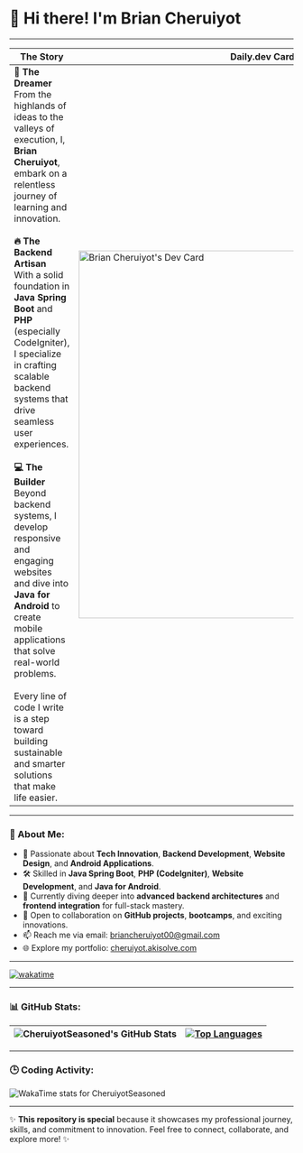 # 👋 Hi there! I'm Brian Cheruiyot

---
<div align="center">

| The Story | Daily.dev Card |
|-----------|----------------|
| <div align="left"> **🧠 The Dreamer** <br> From the highlands of ideas to the valleys of execution, I, <strong>Brian Cheruiyot</strong>, embark on a relentless journey of learning and innovation. <br><br> **🔥 The Backend Artisan** <br> With a solid foundation in <strong>Java Spring Boot</strong> and <strong>PHP</strong> (especially CodeIgniter), I specialize in crafting scalable backend systems that drive seamless user experiences. <br><br> **💻 The Builder** <br> Beyond backend systems, I develop responsive and engaging websites and dive into **Java for Android** to create mobile applications that solve real-world problems. <br><br> Every line of code I write is a step toward building sustainable and smarter solutions that make life easier. | <a href="https://app.daily.dev/briancheruiyot"><img src="https://api.daily.dev/devcards/v2/007AefkoQQQNDSvAju1KA.png?type=wide&r=ito" width="652" alt="Brian Cheruiyot's Dev Card"/></a> |
</div>

---

### 👀 About Me:
- 🌟 Passionate about **Tech Innovation**, **Backend Development**, **Website Design**, and **Android Applications**.
- 🛠️ Skilled in **Java Spring Boot**, **PHP (CodeIgniter)**, **Website Development**, and **Java for Android**.
- 🌱 Currently diving deeper into **advanced backend architectures** and **frontend integration** for full-stack mastery.
- 💞️ Open to collaboration on **GitHub projects**, **bootcamps**, and exciting innovations.
- 📫 Reach me via email: [briancheruiyot00@gmail.com](mailto:briancheruiyot00@gmail.com)
- 🌐 Explore my portfolio: [cheruiyot.akisolve.com](https://cheruiyot.akisolve.com)

---

[![wakatime](https://wakatime.com/badge/user/ca21c3c6-821a-434f-81e5-3fb2d759d85f/project/246b0fac-319a-47e6-815b-5fc7ebf1a627.svg)](https://wakatime.com/badge/user/ca21c3c6-821a-434f-81e5-3fb2d759d85f/project/246b0fac-319a-47e6-815b-5fc7ebf1a627)

---

### 📊 GitHub Stats:

| ![CheruiyotSeasoned's GitHub Stats](https://github-readme-stats.vercel.app/api?username=CheruiyotSeasoned&theme=radical&show_icons=true&count_private=true) | [![Top Languages](https://github-readme-stats.vercel.app/api/top-langs/?username=CheruiyotSeasoned&layout=compact&langs_count=8&theme=radical)](https://github.com/CheruiyotSeasoned/github-readme-stats) |
| :---: | :---: |

---

### 🕒 Coding Activity:
<img src="https://wakatime.com/share/@ca21c3c6-821a-434f-81e5-3fb2d759d85f/8593a64a-d395-41da-8e03-83c67386c49d.svg" alt="WakaTime stats for CheruiyotSeasoned"/>

---

✨ **This repository is special** because it showcases my professional journey, skills, and commitment to innovation. Feel free to connect, collaborate, and explore more! ✨
